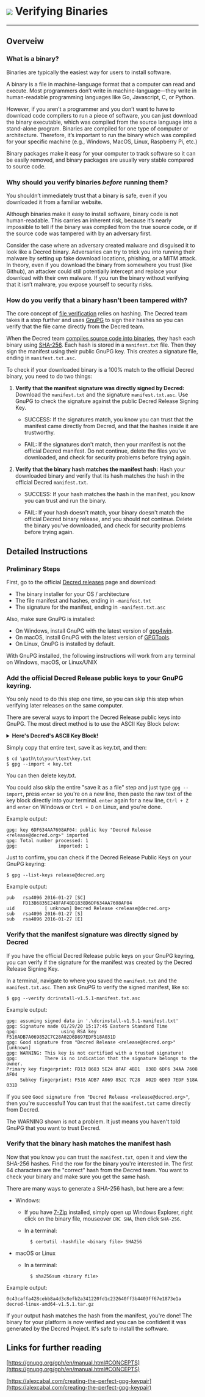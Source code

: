 # <img class="dcr-icon" src="/img/dcr-icons/Code.svg" /> Verifying Binaries
---

## Overveiw

### What is a binary?
Binaries are typically the easiest way for users to install software.

A binary is a file in machine-language format that a computer can read and
execute. Most programmers don’t write in machine-language—they write in
human-readable programming languages like Go, Javascript, C, or Python.

However, if you aren’t a programmer and you don’t want to have to download code
compilers to run a piece of software, you can just download the binary
executable, which was compiled from the source language into a stand-alone
program. Binaries are compiled for one type of computer or architecture.
Therefore, it’s important to run the binary which was compiled for your
specific machine (e.g., Windows, MacOS, Linux, Raspberry Pi, etc.)

Binary packages make it easy for your computer to track software so it can be
easily removed, and binary packages are usually very stable compared to source
code.

### Why should you verify binaries *before* running them?

You shouldn’t immediately trust that a binary is safe, even if you downloaded
it from a familiar website.

Although binaries make it easy to install software, binary code is not
human-readable. This carries an inherent risk, because it’s nearly impossible
to tell if the binary was compiled from the true source code, or if the source
code was tampered with by an adversary first.

Consider the case where an adversary created malware and disguised it to look
like a Decred binary. Adversaries can try to trick you into running their
malware by setting up fake download locations, phishing, or a MITM attack. In
theory, even if you download the binary from somewhere you trust (like Github),
an attacker could still potentially intercept and replace your download with
their own malware. If you run the binary without verifying that it isn’t
malware, you expose yourself to security risks.

### How do you verify that a binary hasn’t been tampered with?

The core concept of [file verification](https://en.wikipedia.org/wiki/File_verification)
relies on hashing. The Decred team takes it a step further and uses
[GnuPG](https://gnupg.org/index.html) to sign their hashes so you can verify
that the file came directly from the Decred team.

When the Decred team [compiles source code into binaries](https://github.com/decred/decred-release),
they hash each binary using [SHA-256](https://en.wikipedia.org/wiki/SHA-2).
Each hash is stored in a `manifest.txt` file. Then they sign the manifest using
their public GnuPG key. This creates a signature file, ending in
`manifest.txt.asc`.

To check if your downloaded binary is a 100% match to the official Decred
binary, you need to do two things:

1. **Verify that the manifest signature was directly signed by Decred:**
   Download the `manifest.txt` and the signature `manifest.txt.asc`. Use GnuPG
   to check the signature against the public Decred Release Signing Key.

     * SUCCESS: If the signatures match, you know you can trust that the
       manifest came directly from Decred, and that the hashes inside it are
       trustworthy.

     * FAIL: If the signatures don't match, then your manifest is not the
       official Decred manifest. Do not continue, delete the files you've
       downloaded, and check for security problems before trying again.

2. **Verify that the binary hash matches the manifest hash:** Hash your
   downloaded binary and verify that its hash matches the hash in the official
   Decred `manifest.txt`.

     * SUCCESS: If your hash matches the hash in the manifest, you know you can
       trust and run the binary.

     * FAIL: If your hash doesn't match, your binary doesn't match the official
       Decred binary release, and you should not continue. Delete the binary
       you've downloaded, and check for security problems before trying again.

## Detailed Instructions

### Preliminary Steps

First, go to the official [Decred releases](https://github.com/decred/decred-release/releases)
page and download:

* The binary installer for your OS / architecture
* The file manifest and hashes, ending in `-manifest.txt`
* The signature for the manifest, ending in `-manifest.txt.asc`

Also, make sure GnuPG is installed:

* On Windows, install GnuPG with the latest version of [gpg4win](https://www.gpg4win.org/).
* On macOS, install GnuPG with the latest version of [GPGTools](https://gpgtools.org/).
* On Linux, GnuPG is installed by default.

With GnuPG installed, the following instructions will work from any terminal on
Windows, macOS, or Linux/UNIX

### Add the official Decred Release public keys to your GnuPG keyring.

You only need to do this step one time, so you can skip this step when
verifying later releases on the same computer.

There are several ways to import the Decred Release public keys into GnuPG.
The most direct method is to use the ASCII Key Block below:

<details><summary><b>Here's Decred's ASCII Key Block!</b></summary>

```
-----BEGIN PGP PUBLIC KEY BLOCK-----

mQINBFapILEBEADZxw+4Z8LlqsXCz3j3Ap04SF8zYenlsw123OJZEh9RFERd19bo
+l2RueFqi5vJDGWpXZ+eHxvgevvOO3r0AiIgAByAP7RQQxip4j6M2xnEBdVb9UV5
baO93JcyBRDnII/zh6Zf4pqngiYEz7juySsnVMrE7IFmIdT/WfoGW6FX8/kRXyzf
RTScPZKxIEqwHSlLftlVGSxKL9H+RumEUjPaazLvER1XxtfvcaMGLpatZV3ccqjX
3O+b3plccx0KbMStMtsB0VI+kcaFKg2gIQrbkHKzpDUI2AdaNJJCodM6j3LphBSS
5ZXOknyThpYsxDDyYcncWC9gXrGJfrirO/DPrV1NIj4luBbwyWVT1x9rp2PcUYmG
ZIq0cR4C/mxtlo9OKoyj2cxgoT4WlzlCimRSGtylkWOAx6JQLeKPWt1tZquJB3NT
Jby7x62AyqXhSMnNPDROKL37tkyWehFlAm8KNa6P8R4vctjjJDQ61yw6jskkJaNA
Qz2UNAX+Ztx5KA0Z2HEmJb1jp67EH+3kfAv7R1U51gutzuM7J+vDnNQbwQeuq6os
Y/yssU+OQidLjkojZc7aHz2iym6cw6IlrLTLCnnQQPzAe8CjskrfjwDOejDkPCYO
AkMtgs6/rsJZnCFJ8Pro7NbREt5KT06CPp4nqXNRbtBOHsa1n8wb/M9TQwARAQAB
tCNEZWNyZWQgUmVsZWFzZSA8cmVsZWFzZUBkZWNyZWQub3JnPokCMgQTAQIAHAIb
AwIeAQIXgAUCVqkhhwYLCQgHAwIFFQoJCAsACgkQbfY0qnYIrwRtvA/+JAWw/8cU
xNe5vyWle4uzHakyO25qdH4+TonHbhqyoF2F8BLvkOU3CmtBgXRAZ8Z2jdAczfuJ
u1338BJuHoAIVpvtPzRLLsrrl3LOruiCCYsxm7FKpdYWGanTwpUaHiqHj5LaeIt7
IQjPT3g+uIZ6NsN2RZDzjXZOFD0kZ9EM2b0GqrNpuIQTJafaqGSkOohPiA6b+Sen
7E/XriEo2RWHgNJP7m4xKF0nGDdMxmV0Wrcv6PBJLhZF1RMZSSsFFeTkoHti3113
H9oTKmuw5TUIfYjenGY2rXzkR8xZmCr6BiiUgRFVyVtToG6skLtUvkN3aT0QueDt
u+Lr7QFpM3T9cYqJsg4Gd/9gPUPU6o6r82YlOmB7AQuu99pZ/4KrNIY8saZPRNuS
Q3IHxZQKaCcuzfy65q48QXj9AMX1KSPYZqze51wu8iywfOsq+GC1zw8+gI6alDUl
CjsLxL7MqCR7zHxfmzi7oyNHtqMPdoG4MPFfamoSHgiN1Xck1OKtaVstq0VAmZCp
ixl+e327jwYnF73QtZ7TWrJj6UO1chnGGQzVE1JtHCqzbaVbRVg/8gYClG5aUAjP
99pOv1QquwixuEArcTF91XNjhQYNuOitgSuqCC9b6fCpyXRzG7EB+z86W4J+rwF5
7ATyPKE/rzngiRW0i9KFot5dBFZzyljtPaC5Ag0EVqkhxgEQAJQTvz/cXZuvWNUI
PzD8wLqt/GSV4qN1+xp+SQjXRQ/OGExkCGBfWxd6EXyW4oKxtYn933aPl0c7Lk7y
Ppa5R9VZmAdCHcepMG6PPeUxhlcLckKxQ9qOlDHlUfjclGOk7P8/DlXL1EhLdQnv
y8gALaOo9zTBWSdmZDkmcXqc0bJTQAlhfuTAEzjrzlq8+wi12l2LH3dnc0RyqZLU
Hg8XdsJT3qAfMADDsh8K4XpMbOtodXg49UnFrwYmnhmLCecoPi9nMzHwVgx3wSDD
nSeyMUMv8M3ZwVTnXaT9FIUXNcn3L43CcXC1ncShs7yRBTR8WpbgAXJ/CwkoECXw
mWGCrOp56lGnWvTLvGa7EqMvE+Cemzq5xJhuypCEHO1QLLR81bzSB1viRbP1tq9j
3XrkAvAI24ZCAtwvOIqDhLAqJMmq6sVycACAGD1fekEUolCx6JqsYQsZp/+m1UDv
hq5g16rJImhJGlR77/1a9fTmFy9vvzr8qk4EF9g+2ZZba1lpujVPYUaIQI26qHQG
rLFVDchVIEBjUhCMgahepHVWHmTGapb7kfF2UIpFkMFiT/m59PZ3Uacs+Rz5rx2b
Q9mF/OQzZ9huUiksTB3bD/FlmGbJicMiSgVnES7tHNPe3fJpySizXbKbI/j+qwIN
/vpUnsomEATXgw+JQcrSMZ9qURk9ABEBAAGJBD4EGAECAAkFAlapIcYCGwICKQkQ
bfY0qnYIrwTBXSAEGQECAAYFAlapIcYACgkQbYl+31GKAx0aoQ/+IgHcTYmnOUoB
UGQG7SRBTsIdfs/jNwAJrITdu45/OODMtWToh3Bugf8thPbTD5DCSqjUxXq5N77z
fUd32NEvIS7LGSUaWJhte90ZsD6+2l1hxGJWdHrUBNSDdi53wyguyrD4grrVb17U
zam4SUpDo/H9SYlOd+bc6wCdnYEYkSlglLUhiTEApeoxU8Rt1mUwP7z870CrSHnJ
JbRoifoY2JRvM/Or1Ay+IwdHs2iWfDhpqeC0NQCaWoc7oaHeZRohs+O3X0c4XAec
Ke/XUJlFvLKheieFkXE4BNLXcC/6EaDonxL+AZKJX19P7nc7UGh0HKAonxjskkMU
hz+tO3Tkdqods2G5wWoJR/la4M5BpuOJZaSDGNR2HTnQLMqt5ifxMaRN3o4JyZ51
QHcngeZuGbCmQHDfJsBa9iE+gWL3b8/sW1JOGRpJvJ2cPxUx6fzDL466Em28OfEt
zhgaXFaqxb1Z6Wx3EBlk11Iw8Ouma+Rcl+Wa8KI/7jB6G/FndHZyDM5mONhmWsP3
wgyM12jzthOzinGL6YRA0tistHjThluGBM2R0WMoHIzoQ6UXnF5tuUmNpNIu9oKz
mnWUt0tMxIPf7UlQwthEG4s3jp48uXG4PC2C6bmGI16zZHIMZr8aWfvdv9i24aKB
yqLui56we6FxjQ7AW4Him7/yv4xtx5iPeA/+OZltWfZindCoKBBh/9cWJnlyBeK1
qcF5g9rgD1Y2krYK4XSa1zBoT++FOSLfs33Lk5COmWUn98t6q4VPDsg8dypytDsW
B5p/+WtaBXI05RaIgn04kDhuMAkQygP6q63wKLxI8d7XgWv3jE/5msztv1mYQ+9B
MBBaKnca3Hdh2/xTnPh4J409To+c7EQQO+UGzJCnbAb7x+2ktqJ09mB+Z1iiosUj
GFCIxRtCIMSZ1l2VcK8x04YXmgLEkNUVOi+VoDtWAkyJQkaE7xNVT6Gwfoh5Qyg7
MK5wo3qOVtphMf2A6bR5yWn5wTYFFI9gKH4H0nu4mbu5lHqZbq5PH6lLKi3r95ok
Oj8TIHO9h0krp4h2WUVR8A79LUsPXrRE8iyd6+hijthx7cFR3Y9qyt/7w+2n+wUd
PWHAwLPjhKeQri6f1VDgvRawyc1BkoabLITX5h3PqIfAod+WQagk6YFTbr0w0oCH
iqbBb24b5PonFznQYtLMEARO3HcxjOcRiORyMIueVv7HtiEcFFYxeJcJDlq2VaKD
a3+6uuSuRJ6BU2do/R85IvvWqKFfSxGWy8QkIhaS0pZWbO2ByfvkikXNtNVMy1mg
6B0VRIM9FKo0cDyEv4i3PZ1SodKS1DukUrqiAiS/PH7szuc7oa5qkvTHUj1J4iT1
Zf1VGulmYQ2GWuK5Ag0EVqkgsQEQALgGl4xvtA2TqZ8qTaeuQMV2PZSCKADDbGye
QRSkcboi59KVM4cXaGIk/uTzqVushkZ9Az371YFvab6SKTVmHYjne+9cPjrRm0YE
HMPtQy8B/kE6+umdfuuaq2MukZS8+GtD/qHwusEfb2MKf/wLzIt+XcHsDXULdhrF
FWZHZMFeMxpimYnpCGGjglvDfr+qxydlw9sUpM6zvS5gBkPmFPs9gFCz7j3psuIN
OOTlKRTZaxJFAbv4gOZMgwLS3Mg8px/UfXiVcMCpJYMmwS4X/qDM9z4qDcYvQpbS
E8cNvn7Pml/MooElDFYHBo+MBsayf9YoWa4sxHo3NdkuhK38RCoF3pR32Chb7gkp
5mGVURYhn8L6406vl6oQzWqJoQlbcevDmXGfg8RhnaHn1U+MzjqOyfltpHHnhaj/
ihfwOkOVPI8zxk5WRcOEdWCQdqDKDAuSIJAjIf3+G11XIh/T7ffMFL6gixbxMmBs
xpWtv3PLwEVwp+kgIiObmAJ3EBvnG07SklKJK/gZrRNM/CHNscV/omkKiGuDRmlO
l3Zvhk07KyGlZTxv211tJqg/cJCelrt6vPE5Ij7GQAk4Mb7sMDOpmuzR0xIDOVMb
yAqarlx5VYUDryDAM5mTo5tXipwtoBqRNgxY/MMxiNUP42I1UnE5hMGyP2Wjwtol
KiM1SZfPABEBAAGJAh8EGAECAAkFAlapILECGwwACgkQbfY0qnYIrwQonBAAkAqp
W66stfYCkSB4tRWpvXyzuQqYML0wHLXXOGYDMfnXGsmKbODiPe9BSNmqZXiI3jA+
2L8wTlGHBKAT094Ne6myYZ//+kPRiZMha84yGPiEBJziXq42GWgTaPm03QDwhkFV
A7U+8l1ViLookhhnLTuo6Dv2phBHjJgBcMtlBOXIF5++FVuTQf0OzxwLyAf1qDpi
f23hMJ8aHHs0/aP1bb062e4MW3oayyBS3/WjVYgt0yfYPMB02vt/pUMJIsoyNzdZ
AV7VeattH/GIfZKooA4XpQjH74fintc9nIGYNx1sbOSm609h7LS2y8Q3ed3I0sGx
ODM8sAsqKJfG+2zv3x+MVadkVWrUqZxkyPj7jIksgFMFTVlbRwIXd7fWrMAQMmas
pzCE30jNVYCFGEfGmQpzagANHkuar0Jxcw5hkX1pLzdiUgkpnxRYSCdrzTZ3MFxy
QG3ZG9jENiqziIssN0eMwZqFMze6J6h8hRcClS5IAx9MW+rkdKrT9RT9R6QT40xS
fdS1bZcuX0Hj1oHltxS05i1xsgm7yWEe41dzb7Mv+z3MJOxXHk9d0KYQTzUd9LFT
/7vKFLGzXSLEimisDY7EthNSTMMOuqUrY3QQ2NCn7f15U1OQYl3XlKeS+GoO6SvX
WFOp0iCvCqsdMXqjaZUrv2HYCpmpuLkhII9z8y8=
=+HJT
-----END PGP PUBLIC KEY BLOCK-----
```

</details>

Simply copy that entire text, save it as key.txt, and then:
```console
$ cd \path\to\your\text\key.txt
$ gpg --import < key.txt
```

You can then delete key.txt.

You could also skip the entire "save it as a file" step and just type
`gpg --import`, press `enter` so you're on a new line, then paste the raw text
of the key block directly into your terminal. `enter` again for a new line,
`Ctrl + Z` and `enter` on Windows or `Ctrl + D` on Linux, and you're done.

Example output:
```
gpg: key 6DF634AA7608AF04: public key "Decred Release <release@decred.org>" imported
gpg: Total number processed: 1
gpg:               imported: 1
```

Just to confirm, you can check if the Decred Release Public Keys on your GnuPG
keyring:
```console
$ gpg --list-keys release@decred.org
```

Example output:
```
pub   rsa4096 2016-01-27 [SC]
      FD13B6835E248FAF4BD1838D6DF634AA7608AF04
uid           [ unknown] Decred Release <release@decred.org>
sub   rsa4096 2016-01-27 [S]
sub   rsa4096 2016-01-27 [E]
```

### Verify that the manifest signature was directly signed by Decred

If you have the official Decred Release public keys on your GnuPG keyring, you
can verify if the signature for the manifest was created by the Decred Release
Signing Key.

In a terminal, navigate to where you saved the `manifest.txt` and the
`manifest.txt.asc`. Then ask GnuPG to verify the signed manifest, like so:
```console
$ gpg --verify dcrinstall-v1.5.1-manifest.txt.asc
```

Example output:
```
gpg: assuming signed data in '.\dcrinstall-v1.5.1-manifest.txt'
gpg: Signature made 01/29/20 15:17:45 Eastern Standard Time
gpg:                using RSA key F516ADB7A069852C7C28A02D6D897EDF518A031D
gpg: Good signature from "Decred Release <release@decred.org>" [unknown]
gpg: WARNING: This key is not certified with a trusted signature!
gpg:          There is no indication that the signature belongs to the owner.
Primary key fingerprint: FD13 B683 5E24 8FAF 4BD1  838D 6DF6 34AA 7608 AF04
     Subkey fingerprint: F516 ADB7 A069 852C 7C28  A02D 6D89 7EDF 518A 031D
```

If you see `Good signature from "Decred Release <release@decred.org>"`, then
you're successful! You can trust that the `manifest.txt` came directly from
Decred.

The WARNING shown is not a problem. It just means you haven't told GnuPG that
you want to trust Decred.

### Verify that the binary hash matches the manifest hash

Now that you know you can trust the `manifest.txt`, open it and view the
SHA-256 hashes. Find the row for the binary you're interested in. The first 64
characters are the "correct" hash from the Decred team. You want to check your
binary and make sure you get the same hash.

There are many ways to generate a SHA-256 hash, but here are a few:

* Windows:

    * If you have [7-Zip](https://7-zip.org/) installed, simply open up Windows
      Explorer, right click on the binary file, mouseover `CRC SHA`, then click
      `SHA-256`.

    * In a terminal:

            $ certutil -hashfile <binary file> SHA256


* macOS or Linux

    * In a terminal:

            $ sha256sum <binary file>

Example output:
```
0c43caffa428cebb8a4d3c8efb2a341220fd1c232640ff3b4403ff67e1873e1a  decred-linux-amd64-v1.5.1.tar.gz
```

If your output hash matches the hash from the manifest, you're done! The binary
for your platform is now verified and you can be confident it was generated by
the Decred Project. It's safe to install the software.

## Links for further reading

[https://gnupg.org/gph/en/manual.html#CONCEPTS](https://gnupg.org/gph/en/manual.html#CONCEPTS)

[https://alexcabal.com/creating-the-perfect-gpg-keypair](https://alexcabal.com/creating-the-perfect-gpg-keypair)